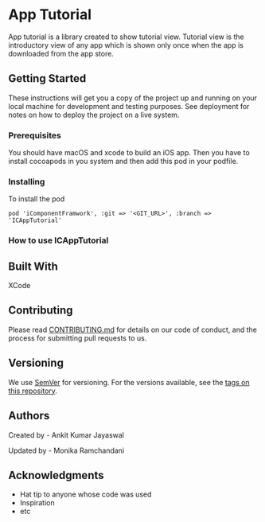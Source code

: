 # App Tutorial

App tutorial is a library created to show tutorial view. Tutorial view is the introductory view of any app which is shown only once when the app is downloaded from the app store.

## Getting Started

These instructions will get you a copy of the project up and running on your local machine for development and testing purposes. See deployment for notes on how to deploy the project on a live system.

### Prerequisites

You should have macOS and xcode to build an iOS app. Then you have to install cocoapods in you system and then add this pod in your podfile.

### Installing

To install the pod

`pod 'iComponentFramwork', :git => '<GIT_URL>', :branch => 'ICAppTutorial'`

### How to use ICAppTutorial



## Built With

XCode

## Contributing

Please read [CONTRIBUTING.md](https://gist.github.com/PurpleBooth/b24679402957c63ec426) for details on our code of conduct, and the process for submitting pull requests to us.

## Versioning

We use [SemVer](http://semver.org/) for versioning. For the versions available, see the [tags on this repository](https://github.com/your/project/tags). 

## Authors

Created by - Ankit Kumar Jayaswal

Updated by - Monika Ramchandani

## Acknowledgments

* Hat tip to anyone whose code was used
* Inspiration
* etc
